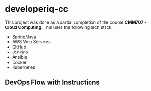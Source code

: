 # developeriq-cc
This project was done as a partial completion of the course **CMM707 - Cloud Computing**.
This uses the following tech stack.
- Spring/Java
- AWS Web Services
- GitHub
- Jenkins
- Ansible
- Docker
- Kubernetes

## DevOps Flow with Instructions